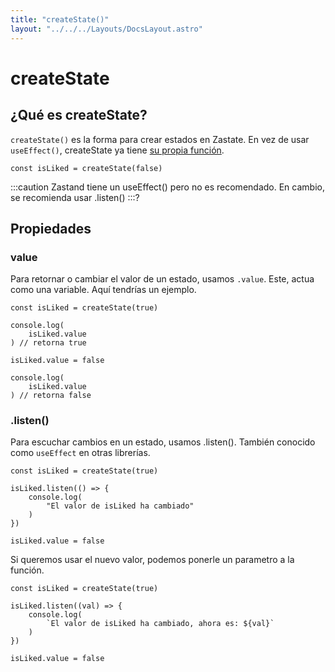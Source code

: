 ```yaml
---
title: "createState()"
layout: "../../../Layouts/DocsLayout.astro"
---
```

# createState

## ¿Qué es createState?

`createState()` es la forma para crear estados en Zastate. En vez de usar `useEffect()`, createState ya tiene [su propia función](#listen).

```
const isLiked = createState(false)
``` 

:::caution
Zastand tiene un useEffect() pero no es recomendado. En cambio, se recomienda usar .listen()
:::?

## Propiedades

### value

Para retornar o cambiar el valor de un estado, usamos `.value`. Este, actua como una variable. Aquí tendrías un ejemplo. 

```
const isLiked = createState(true)

console.log(
    isLiked.value
) // retorna true

isLiked.value = false

console.log(
    isLiked.value
) // retorna false
```

### .listen()

Para escuchar cambios en un estado, usamos .listen(). También conocido como `useEffect` en otras librerías.

```
const isLiked = createState(true)

isLiked.listen(() => {
    console.log(
        "El valor de isLiked ha cambiado"
    )
})

isLiked.value = false
```

Si queremos usar el nuevo valor, podemos ponerle un parametro a la función.

```
const isLiked = createState(true)

isLiked.listen((val) => {
    console.log(
        `El valor de isLiked ha cambiado, ahora es: ${val}`
    )
})

isLiked.value = false
```